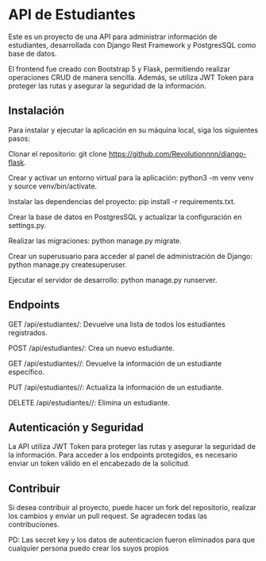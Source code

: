 <h1>API de Estudiantes</h1>
Este es un proyecto de una API para administrar información de estudiantes, desarrollada con Django Rest Framework y PostgresSQL como base de datos.

El frontend fue creado con Bootstrap 5 y Flask, permitiendo realizar operaciones CRUD de manera sencilla. Además, se utiliza JWT Token para proteger las rutas y asegurar la seguridad de la información.

<h2>Instalación</h2>
Para instalar y ejecutar la aplicación en su máquina local, siga los siguientes pasos:

Clonar el repositorio: git clone https://github.com/Revolutionnnn/django-flask.

Crear y activar un entorno virtual para la aplicación: python3 -m venv venv y source venv/bin/activate.

Instalar las dependencias del proyecto: pip install -r requirements.txt.

Crear la base de datos en PostgresSQL y actualizar la configuración en settings.py.

Realizar las migraciones: python manage.py migrate.

Crear un superusuario para acceder al panel de administración de Django: python manage.py createsuperuser.

Ejecutar el servidor de desarrollo: python manage.py runserver.


<h2>Endpoints</h2>
GET /api/estudiantes/: Devuelve una lista de todos los estudiantes registrados.

POST /api/estudiantes/: Crea un nuevo estudiante.

GET /api/estudiantes/<id>/: Devuelve la información de un estudiante específico.
  
PUT /api/estudiantes/<id>/: Actualiza la información de un estudiante.
  
DELETE /api/estudiantes/<id>/: Elimina un estudiante.
 
<h2>Autenticación y Seguridad</h2>
La API utiliza JWT Token para proteger las rutas y asegurar la seguridad de la información. Para acceder a los endpoints protegidos, es necesario enviar un token válido en el encabezado de la solicitud.

<h2>Contribuir</h2>
Si desea contribuir al proyecto, puede hacer un fork del repositorio, realizar los cambios y enviar un pull request. Se agradecen todas las contribuciones.

  
PD: Las secret key y los datos de autenticacion fueron eliminados para que cualquier persona puedo crear los suyos propios
